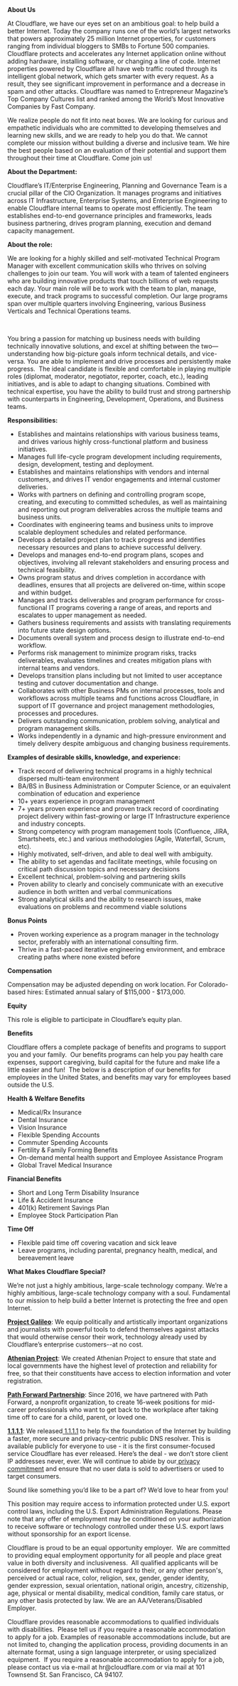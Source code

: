 <div class="content-intro">
	<div><strong>About Us</strong></div>
	<div>
		<p><span style="font-weight: 400;">At Cloudflare, we have our eyes set on an ambitious goal: to help build a better Internet. Today the company runs one of the world’s largest networks that powers approximately 25 million Internet properties, for customers ranging from individual bloggers to SMBs to Fortune 500 companies. Cloudflare protects and accelerates any Internet application online without adding hardware, installing software, or changing a line of code. Internet properties powered by Cloudflare all have web traffic routed through its intelligent global network, which gets smarter with every request. As a result, they see significant improvement in performance and a decrease in spam and other attacks. Cloudflare was named to Entrepreneur Magazine’s Top Company Cultures list and ranked among the World’s Most Innovative Companies by Fast Company.</span><span style="font-weight: 400;">&nbsp;</span></p>
		<p><span style="font-weight: 400;">We realize people do not fit into neat boxes. We are looking for curious and empathetic individuals who are committed to developing themselves and learning new skills, and we are ready to help you do that. We cannot complete our mission without building a diverse and inclusive team. We hire the best people based on an evaluation of their potential and support them throughout their time at Cloudflare. Come join us!&nbsp;</span></p>
	</div>
</div>
<p><strong>About the Department:</strong></p>
<p><span style="font-weight: 400;">Cloudflare’s IT/Enterprise Engineering, Planning and Governance Team is a crucial pillar of the CIO Organization. It manages programs and initiatives across IT Infrastructure, Enterprise Systems, and Enterprise Engineering to enable Cloudflare internal teams to operate most efficiently. The team establishes end-to-end governance principles and frameworks, leads business partnering, drives program planning, execution and demand capacity management.&nbsp;</span></p>
<p><strong>About the role:</strong></p>
<p><span style="font-weight: 400;">We are looking for a highly skilled and self-motivated Technical Program Manager with excellent communication skills who thrives on solving challenges to join our team. You will work with a team of talented engineers who are building innovative products that touch billions of web requests each day. Your main role will be to work with the team to plan, manage, execute, and track programs to successful completion. Our large programs span over multiple quarters involving Engineering, various Business Verticals and Technical Operations teams.&nbsp;</span></p>
<p>&nbsp;</p>
<p><span style="font-weight: 400;">You bring a passion for matching up business needs with building technically innovative solutions, and excel at shifting between the two—understanding how big-picture goals inform technical details, and vice-versa. You are able to implement and drive processes and persistently make progress.&nbsp; The ideal candidate is flexible and comfortable in playing multiple roles (diplomat, moderator, negotiator, reporter, coach, etc.), leading initiatives, and is able to adapt to changing situations. Combined with technical expertise, you have the ability to build trust and strong partnership with counterparts in Engineering, Development, Operations, and Business teams.</span></p>
<p><strong>Responsibilities:</strong></p>
<ul>
	<li style="font-weight: 400;"><span style="font-weight: 400;">Establishes and maintains relationships with various business teams, and drives various highly cross-functional platform and business initiatives.</span></li>
	<li style="font-weight: 400;"><span style="font-weight: 400;">Manages full life-cycle program development including requirements, design, development, testing and deployment.</span></li>
	<li style="font-weight: 400;"><span style="font-weight: 400;">Establishes and maintains relationships with vendors and internal customers, </span><span style="font-weight: 400;">and drives IT vendor engagements and internal customer deliveries.</span></li>
	<li style="font-weight: 400;"><span style="font-weight: 400;">Works with partners on defining and controlling program scope, creating, and executing to committed schedules, as well as maintaining and reporting out program deliverables across the multiple teams and business units.</span></li>
	<li style="font-weight: 400;"><span style="font-weight: 400;">Coordinates with engineering teams and business units to improve scalable deployment schedules and related performance.</span></li>
	<li style="font-weight: 400;"><span style="font-weight: 400;">Develops a detailed project plan to track progress and i</span><span style="font-weight: 400;">dentifies necessary resources and plans to achieve successful delivery.</span></li>
	<li style="font-weight: 400;"><span style="font-weight: 400;">Develops and manages end-to-end program plans, </span><span style="font-weight: 400;">scopes and objectives, involving all relevant stakeholders and ensuring process and technical feasibility.</span></li>
	<li style="font-weight: 400;"><span style="font-weight: 400;">Owns program status and drives completion in accordance with deadlines, ensures that all projects are delivered on-time, within scope and within budget.</span></li>
	<li style="font-weight: 400;"><span style="font-weight: 400;">Manages and tracks deliverables and program performance for cross-functional IT programs covering a range of areas, and reports and escalates to upper management as needed.</span></li>
	<li style="font-weight: 400;"><span style="font-weight: 400;">Gathers business requirements and assists with translating requirements into future state design options.</span></li>
	<li style="font-weight: 400;"><span style="font-weight: 400;">Documents overall system and process design to illustrate end-to-end workflow.</span></li>
	<li style="font-weight: 400;"><span style="font-weight: 400;">Performs risk management to minimize program risks, tracks deliverables, evaluates timelines and creates mitigation plans with internal teams and vendors.</span></li>
	<li style="font-weight: 400;"><span style="font-weight: 400;">Develops transition plans including but not limited to user acceptance testing and cutover documentation and change.&nbsp;</span></li>
	<li style="font-weight: 400;"><span style="font-weight: 400;">Collaborates with other Business PMs on internal processes, tools and workflows across multiple teams and functions across Cloudflare, in support of IT governance and project management methodologies, processes and procedures.</span></li>
	<li style="font-weight: 400;"><span style="font-weight: 400;">Delivers outstanding communication, problem solving, analytical and program management skills.</span></li>
	<li style="font-weight: 400;"><span style="font-weight: 400;">Works independently in a dynamic and high-pressure environment and timely delivery despite ambiguous and changing business requirements.</span></li>
</ul>
<p><strong>Examples of desirable skills, knowledge, and experience:</strong></p>
<ul>
	<li style="font-weight: 400;"><span style="font-weight: 400;">Track record of delivering technical programs in a highly technical dispersed multi-team environment</span></li>
	<li style="font-weight: 400;"><span style="font-weight: 400;">BA/BS in Business Administration or Computer Science, or an equivalent combination of education and experience</span></li>
	<li style="font-weight: 400;"><span style="font-weight: 400;">10+ years experience in program management</span></li>
	<li style="font-weight: 400;"><span style="font-weight: 400;">7+ years proven experience and proven track record of coordinating project delivery within fast-growing or large IT Infrastructure experience and industry concepts.</span></li>
	<li style="font-weight: 400;"><span style="font-weight: 400;">Strong competency with program management tools (Confluence, JIRA, Smartsheets, etc.) and various methodologies (Agile, Waterfall, Scrum, etc).&nbsp;&nbsp;</span></li>
	<li style="font-weight: 400;"><span style="font-weight: 400;">Highly motivated, self-driven, and able to deal well with ambiguity.</span></li>
	<li style="font-weight: 400;"><span style="font-weight: 400;">The ability to set agendas and facilitate meetings, while focusing on critical path discussion topics and necessary decisions</span></li>
	<li style="font-weight: 400;"><span style="font-weight: 400;">Excellent technical, problem-solving and partnering skills</span></li>
	<li style="font-weight: 400;"><span style="font-weight: 400;">Proven ability to clearly and concisely communicate with an executive audience in both written and verbal communications</span></li>
	<li style="font-weight: 400;"><span style="font-weight: 400;">Strong analytical skills and the ability to research issues, make evaluations on problems and recommend viable solutions</span></li>
</ul>
<p><strong>Bonus Points</strong></p>
<ul>
	<li style="font-weight: 400;"><span style="font-weight: 400;">Proven working experience as a program manager in the technology sector, preferably with an international consulting firm.</span></li>
	<li style="font-weight: 400;"><span style="font-weight: 400;">Thrive in a fast-paced iterative engineering environment, and embrace creating paths where none existed before</span></li>
</ul>
<p><strong>Compensation</strong></p>
<p><span style="font-weight: 400;">Compensation may be adjusted depending on work location. For Colorado-based hires: Estimated annual salary of $<span data-sheets-value="{&quot;1&quot;:3,&quot;3&quot;:115000}" data-sheets-userformat="{&quot;2&quot;:515,&quot;3&quot;:{&quot;1&quot;:0},&quot;4&quot;:{&quot;1&quot;:2,&quot;2&quot;:15724527},&quot;12&quot;:0}">115,000</span> - $<span data-sheets-value="{&quot;1&quot;:3,&quot;3&quot;:173000}" data-sheets-userformat="{&quot;2&quot;:515,&quot;3&quot;:{&quot;1&quot;:0},&quot;4&quot;:{&quot;1&quot;:2,&quot;2&quot;:15724527},&quot;12&quot;:0}">173,000</span>.</span></p>
<p><strong>Equity</strong></p>
<p><span style="font-weight: 400;">This role is eligible to participate in Cloudflare’s equity plan.</span></p>
<p><strong>Benefits</strong></p>
<p><span style="font-weight: 400;">Cloudflare offers a complete package of benefits and programs to support you and your family.&nbsp; Our benefits programs can help you pay health care expenses, support caregiving, build capital for the future and make life a little easier and fun!&nbsp; The below is a description of our benefits for employees in the United States, and benefits may vary for employees based outside the U.S.</span></p>
<p><strong>Health &amp; Welfare Benefits</strong></p>
<ul>
	<li style="font-weight: 400;"><span style="font-weight: 400;">Medical/Rx Insurance</span></li>
	<li style="font-weight: 400;"><span style="font-weight: 400;">Dental Insurance</span></li>
	<li style="font-weight: 400;"><span style="font-weight: 400;">Vision Insurance</span></li>
	<li style="font-weight: 400;"><span style="font-weight: 400;">Flexible Spending Accounts</span></li>
	<li style="font-weight: 400;"><span style="font-weight: 400;">Commuter Spending Accounts</span></li>
	<li style="font-weight: 400;"><span style="font-weight: 400;">Fertility &amp; Family Forming Benefits</span></li>
	<li style="font-weight: 400;"><span style="font-weight: 400;">On-demand mental health support and Employee Assistance Program</span></li>
	<li style="font-weight: 400;"><span style="font-weight: 400;">Global Travel Medical Insurance</span></li>
</ul>
<p><strong>Financial Benefits</strong></p>
<ul>
	<li style="font-weight: 400;"><span style="font-weight: 400;">Short and Long Term Disability Insurance</span></li>
	<li style="font-weight: 400;"><span style="font-weight: 400;">Life &amp; Accident Insurance</span></li>
	<li style="font-weight: 400;"><span style="font-weight: 400;">401(k) Retirement Savings Plan</span></li>
	<li style="font-weight: 400;"><span style="font-weight: 400;">Employee Stock Participation Plan</span></li>
</ul>
<p><strong>Time Off</strong></p>
<ul>
	<li style="font-weight: 400;"><span style="font-weight: 400;">Flexible paid time off covering vacation and sick leave</span></li>
	<li style="font-weight: 400;"><span style="font-weight: 400;">Leave programs, including parental, pregnancy health, medical, and bereavement leave</span></li>
</ul>
<div class="content-conclusion">
	<p><strong>What Makes Cloudflare Special?</strong></p>
	<p><span style="font-weight: 400;">We’re not just a highly ambitious, large-scale technology company. We’re a highly ambitious, large-scale technology company with a soul. Fundamental to our mission to help build a better Internet is protecting the free and open Internet.</span></p>
	<p><a href="https://blog.cloudflare.com/protecting-free-expression-online/"><strong>Project Galileo</strong></a><span style="font-weight: 400;">: We equip politically and artistically important organizations and journalists with powerful tools to defend themselves against attacks that would otherwise censor their work, technology already used by Cloudflare’s enterprise customers--at no cost.</span></p>
	<p><strong><a href="https://www.cloudflare.com/athenian/">Athenian Project</a></strong><span style="font-weight: 400;">: We created Athenian Project to ensure that state and local governments have the highest level of protection and reliability for free, so that their constituents have access to election information and voter registration.</span></p>
	<p><a href="https://blog.cloudflare.com/tag/path-forward/"><strong>Path Forward Partnership</strong></a><span style="font-weight: 400;">: Since 2016, we have partnered with Path Forward, a nonprofit organization, to create 16-week positions for mid-career professionals who want to get back to the workplace after taking time off to care for a child, parent, or loved one.</span></p>
	<p><a href="https://1.1.1.1/"><strong>1.1.1.1</strong></a><span style="font-weight: 400;">: We released</span><a href="https://1.1.1.1/"> <span style="font-weight: 400;">1.1.1.1</span></a><span style="font-weight: 400;"> to help fix the foundation of the Internet by building a faster, more secure and privacy-centric public DNS resolver. This is available publicly for everyone to use - it is the first consumer-focused service Cloudflare has ever released. Here’s the deal - we don’t store client IP addresses never, ever. We will continue to abide by our</span><a href="https://developers.cloudflare.com/1.1.1.1/privacy/public-dns-resolver"> privacy commitment</a><span style="font-weight: 400;"> and ensure that no user data is sold to advertisers or used to target consumers.</span></p>
	<p><span style="font-weight: 400;">Sound like something you’d like to be a part of? We’d love to hear from you!</span></p>
	<p><span style="font-weight: 400;">This position may require access to information protected under U.S. export control laws, including the U.S. Export Administration Regulations. Please note that any offer of employment may be conditioned on your authorization to receive software or technology controlled under these U.S. export laws without sponsorship for an export license.</span></p>
	<p><span style="font-weight: 400;">Cloudflare is proud to be an equal opportunity employer. &nbsp;We are committed to providing equal employment opportunity for all people and place great value in both diversity and inclusiveness. &nbsp;All qualified applicants will be considered for employment without regard to their, or any other person's, perceived or actual</span> <span style="font-weight: 400;">race, color, religion, sex, gender, gender identity, gender expression, sexual orientation, national origin, ancestry, citizenship, age, physical or mental disability, medical condition, family care status, or any other basis protected by law. </span><span style="font-weight: 400;">We are an AA/Veterans/Disabled Employer.</span></p>
	<p><span style="font-weight: 400;">Cloudflare provides reasonable accommodations to qualified individuals with disabilities. &nbsp;Please tell us if you require a reasonable accommodation to apply for a job. Examples of reasonable accommodations include, but are not limited to, changing the application process, providing documents in an alternate format, using a sign language interpreter, or using specialized equipment. &nbsp;If you require a reasonable accommodation to apply for a job, please contact us via e-mail at </span><span style="font-weight: 400;">hr@cloudflare.com</span><span style="font-weight: 400;"> or via mail at 101 Townsend St. San Francisco, CA 94107.</span></p>
</div>